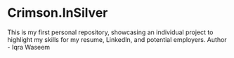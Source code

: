 # Crimson.InSilver
This is my first personal repository, showcasing an individual project to highlight my skills for my resume, LinkedIn, and potential employers.
Author - Iqra Waseem
